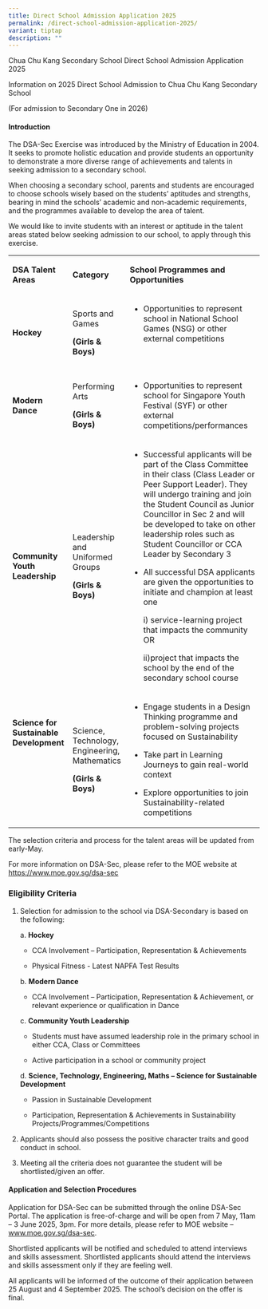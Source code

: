 ```yaml
---
title: Direct School Admission Application 2025
permalink: /direct-school-admission-application-2025/
variant: tiptap
description: ""
---
```

<p>Chua Chu Kang Secondary School Direct School Admission Application 2025</p>
<p>Information on 2025 Direct School Admission to Chua Chu Kang Secondary
School</p>
<p>(For admission to Secondary One in 2026)</p>
<h4>Introduction</h4>
<p>The DSA-Sec Exercise was introduced by the Ministry of Education in 2004.
It seeks to promote holistic education and provide students an opportunity
to demonstrate a more diverse range of achievements and talents in seeking
admission to a secondary school.</p>
<p>When choosing a secondary school, parents and students are encouraged
to choose schools wisely based on the students’ aptitudes and strengths,
bearing in mind the schools’ academic and non-academic requirements, and
the programmes available to develop the area of talent.</p>
<p>We would like to invite students with an interest or aptitude in the talent
areas stated below seeking admission to our school, to apply through this
exercise.</p>
<p></p>
<table style="minWidth: 75px">
<colgroup>
<col>
<col>
<col>
</colgroup>
<tbody>
<tr>
<td rowspan="1" colspan="1">
<p><strong>DSA Talent Areas</strong>
</p>
</td>
<td rowspan="1" colspan="1">
<p><strong>Category</strong>
</p>
</td>
<td rowspan="1" colspan="1">
<p><strong>School Programmes and Opportunities</strong>
</p>
</td>
</tr>
<tr>
<td rowspan="1" colspan="1">
<p><strong>Hockey</strong>
</p>
</td>
<td rowspan="1" colspan="1">
<p>Sports and Games</p>
<p><strong>(Girls &amp; Boys)</strong>
</p>
</td>
<td rowspan="1" colspan="1">
<ul data-tight="true" class="tight">
<li>
<p>Opportunities to represent school in National School Games (NSG) or other
external competitions</p>
<p>&nbsp;</p>
</li>
</ul>
</td>
</tr>
<tr>
<td rowspan="1" colspan="1">
<p><strong>Modern Dance</strong>
</p>
</td>
<td rowspan="1" colspan="1">
<p>Performing Arts</p>
<p><strong>(Girls &amp; Boys)</strong>
</p>
</td>
<td rowspan="1" colspan="1">
<ul data-tight="true" class="tight">
<li>
<p>Opportunities to represent school for Singapore Youth Festival (SYF) or
other external competitions/performances&nbsp;</p>
</li>
</ul>
</td>
</tr>
<tr>
<td rowspan="1" colspan="1">
<p><strong>Community Youth Leadership</strong>
</p>
</td>
<td rowspan="1" colspan="1">
<p>Leadership and Uniformed Groups</p>
<p><strong>(Girls &amp; Boys)</strong>
</p>
</td>
<td rowspan="1" colspan="1">
<ul data-tight="true" class="tight">
<li>
<p>Successful applicants will be part of the Class Committee in their class
(Class Leader or Peer Support Leader). They will undergo training and join
the Student Council as Junior Councillor in Sec 2 and will be developed
to take on other leadership roles such as Student Councillor or CCA Leader
by Secondary 3</p>
</li>
<li>
<p>All successful DSA applicants are given the opportunities to initiate
and champion at least one</p>
<p>i) service-learning project that impacts the community OR</p>
<p>ii)project that impacts the school&nbsp;by the end of the secondary school
course</p>
</li>
</ul>
</td>
</tr>
<tr>
<td rowspan="1" colspan="1">
<p><strong>Science for Sustainable Development</strong>
</p>
<p><strong>&nbsp;</strong>
</p>
<p><strong>&nbsp;</strong>
</p>
<p><strong>&nbsp;</strong>
</p>
</td>
<td rowspan="1" colspan="1">
<p>Science, Technology, Engineering, Mathematics</p>
<p><strong>(Girls &amp; Boys)</strong>
</p>
</td>
<td rowspan="1" colspan="1">
<ul data-tight="true" class="tight">
<li>
<p>Engage students in a Design Thinking programme and problem-solving projects
focused on Sustainability</p>
</li>
<li>
<p>Take part in Learning Journeys to gain real-world context</p>
</li>
<li>
<p>Explore opportunities to join Sustainability-related competitions&nbsp;</p>
</li>
</ul>
</td>
</tr>
</tbody>
</table>
<p>The selection criteria and process for the talent areas will be updated
from early-May.</p>
<p>For more information on DSA-Sec, please refer to the MOE website at
<a href="https://www.moe.gov.sg/dsa-sec" rel="noopener nofollow" target="_blank">https://www.moe.gov.sg/dsa-sec</a>
</p>
<p></p>
<h3><strong>Eligibility Criteria</strong></h3>
<ol data-tight="true" class="tight">
<li>
<p>Selection for admission to the school via DSA-Secondary is based on the
following:</p>
<p>a. <strong>Hockey</strong>
</p>
<ul data-tight="true" class="tight">
<li>
<p>CCA Involvement – Participation, Representation &amp; Achievements</p>
</li>
<li>
<p>Physical Fitness - Latest NAPFA Test Results</p>
</li>
</ul>
<p>b. <strong>Modern Dance</strong>
</p>
<ul data-tight="true" class="tight">
<li>
<p>CCA Involvement – Participation, Representation &amp; Achievement, or
relevant experience or qualification in Dance</p>
</li>
</ul>
<p>c. <strong>Community Youth Leadership</strong>
</p>
<ul data-tight="true" class="tight">
<li>
<p>Students must have assumed leadership role in the primary school in either
CCA, Class or Committees</p>
</li>
<li>
<p>Active participation in a school or community project</p>
</li>
</ul>
<p>d. <strong>Science, Technology, Engineering, Maths – Science for Sustainable Development</strong>
</p>
<ul data-tight="true" class="tight">
<li>
<p>Passion in Sustainable Development</p>
</li>
<li>
<p>Participation, Representation &amp; Achievements in Sustainability Projects/Programmes/Competitions</p>
</li>
</ul>
</li>
<li>
<p>Applicants should also possess the positive character traits and good
conduct in school.</p>
</li>
<li>
<p>Meeting all the criteria does not guarantee the student will be shortlisted/given
an offer.</p>
</li>
</ol>
<p></p>
<h4>Application and Selection Procedures</h4>
<p>Application for DSA-Sec can be submitted through the online DSA-Sec Portal.
The application is free-of-charge and will be open from 7 May, 11am – 3
June 2025, 3pm. For more details, please refer to MOE website – <a href="www.moe.gov.sg/dsa-sec" rel="noopener nofollow" target="_blank">www.moe.gov.sg/dsa-sec</a>.</p>
<p>Shortlisted applicants will be notified and scheduled to attend interviews
and skills assessment. Shortlisted applicants should attend the interviews
and skills assessment only if they are feeling well.</p>
<p>All applicants will be informed of the outcome of their application between
25 August and 4 September 2025. The school’s decision on the offer is final.</p>
<p></p>
<p></p>
<p></p>
<p></p>
<p></p>
<p></p>